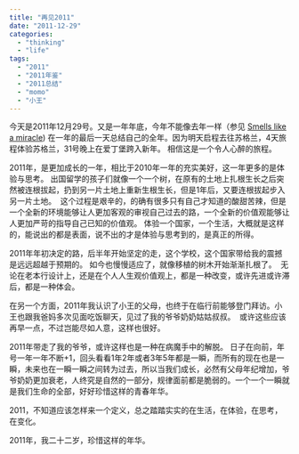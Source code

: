 ```yaml
---
title: "再见2011"
date: "2011-12-29"
categories: 
  - "thinking"
  - "life"
tags: 
  - "2011"
  - "2011年鉴"
  - "2011总结"
  - "momo"
  - "小王"
---
```


今天是2011年12月29号。又是一年年底，今年不能像去年一样（参见 [Smells like a miracle](http://blog.natt.cc/968.html)) 在一年的最后一天总结自己的全年。因为明天启程去往苏格兰，4天旅程体验苏格兰，31号晚上在爱丁堡跨入新年。 相信这是一个令人心醉的旅程。

2011年，是更加成长的一年，相比于2010年一年的充实美好，这一年更多的是体验与思考。 出国留学的孩子们就像一个一个树，在原有的土地上扎根生长之后突然被连根拔起，扔到另一片土地上重新生根生长，但是1年后，又要连根拔起步入另一片土地。  这个过程是艰辛的，的确有很多只有自己才知道的酸甜苦辣，但是一个全新的环境能够让人更加客观的审视自己过去的路，一个全新的价值观能够让人更加严苛的指导自己已知的价值观。 体验一个国家，一个生活，大概就是这样的，能说出的都是表面，说不出的才是体验与思考到的，是真正的所得。

2011年年初决定的路，后半年开始坚定的走，这个学校，这个国家带给我的震撼是远远超越于预期的。 如今也慢慢适应了，就像移植的树木开始渐渐扎根了。  无论在老本行设计上，还是在个人人生观价值观上，都是一种改变，或许先进或许滞后，都是一种体会。

在另一个方面，2011年我认识了小王的父母，也终于在临行前能够登门拜访。小王也跟我爸妈多次见面吃饭聊天，见过了我的爷爷奶奶姑姑叔叔。  或许这些应该再早一点，不过岂能尽如人意，这样也很好。

2011年带走了我的爷爷，或许这样也是一种在病魔手中的解脱。 日子在向前，年号一年一年不断+1，回头看看1年2年或者3年5年都是一瞬，而所有的现在也是一瞬，未来也在一瞬一瞬之间转为过去，所以当我们成长，必然有父母年纪增加，爷爷奶奶更加衰老，人终究是自然的一部分，规律面前都是脆弱的。一个一个一瞬就是我们生命的全部，好好珍惜这样的青春年华。

2011，不知道应该怎样来一个定义，总之踏踏实实的在生活，在体验，在思考，在变化。

2011年，我二十二岁，珍惜这样的年华。
